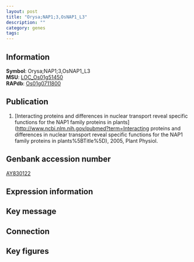 ```yaml
---
layout: post
title: "Orysa;NAP1;3,OsNAP1_L3"
description: ""
category: genes
tags: 
---
```


## Information
__Symbol__: Orysa;NAP1;3,OsNAP1_L3  
__MSU__: [LOC_Os01g51450](http://rice.plantbiology.msu.edu/cgi-bin/ORF_infopage.cgi?orf=LOC_Os01g51450)  
__RAPdb__: [Os01g0711800](http://rapdb.dna.affrc.go.jp/viewer/gbrowse_details/irgsp1?name=Os01g0711800)  

## Publication
1. [Interacting proteins and differences in nuclear transport reveal specific functions for the NAP1 family proteins in plants](http://www.ncbi.nlm.nih.gov/pubmed?term=Interacting proteins and differences in nuclear transport reveal specific functions for the NAP1 family proteins in plants%5BTitle%5D), 2005, Plant Physiol.

## Genbank accession number
[AY830122](http://www.ncbi.nlm.nih.gov/nuccore/AY830122)  

## Expression information

## Key message

## Connection

## Key figures


